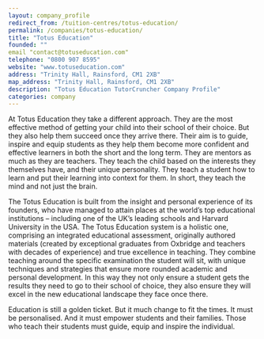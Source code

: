 ```yaml
---
layout: company_profile
redirect_from: /tuition-centres/totus-education/
permalink: /companies/totus-education/
title: "Totus Education"
founded: ""
email "contact@totuseducation.com"
telephone: "0800 907 8595"
website: "www.totuseducation.com"
address: "Trinity Hall, Rainsford, CM1 2XB"
map_address: "Trinity Hall, Rainsford, CM1 2XB"
description: "Totus Education TutorCruncher Company Profile"
categories: company
---
```

At Totus Education they take a different approach. They are the most effective method of getting your child into their school of their choice. But they also help them succeed once they arrive there. Their aim is to guide, inspire and equip students as they help them become more confident and effective learners in both the short and the long term. They are mentors as much as they are teachers. They teach the child based on the interests they themselves have, and their unique personality. They teach a student how to learn and put their learning into context for them. In short, they teach the mind and not just the brain.

The Totus Education is built from the insight and personal experience of its founders, who have managed to attain places at the world’s top educational institutions – including one of the UK’s leading schools and Harvard University in the USA. The Totus Education system is a holistic one, comprising an integrated educational assessment, originally authored materials (created by exceptional graduates from Oxbridge and teachers with decades of experience) and true excellence in teaching. They combine teaching around the specific examination the student will sit, with unique techniques and strategies that ensure more rounded academic and personal development. In this way they not only ensure a student gets the results they need to go to their school of choice, they also ensure they will excel in the new educational landscape they face once there.

Education is still a golden ticket. But it much change to fit the times. It must be personalised. And it must empower students and their families. Those who teach their students must guide, equip and inspire the individual.